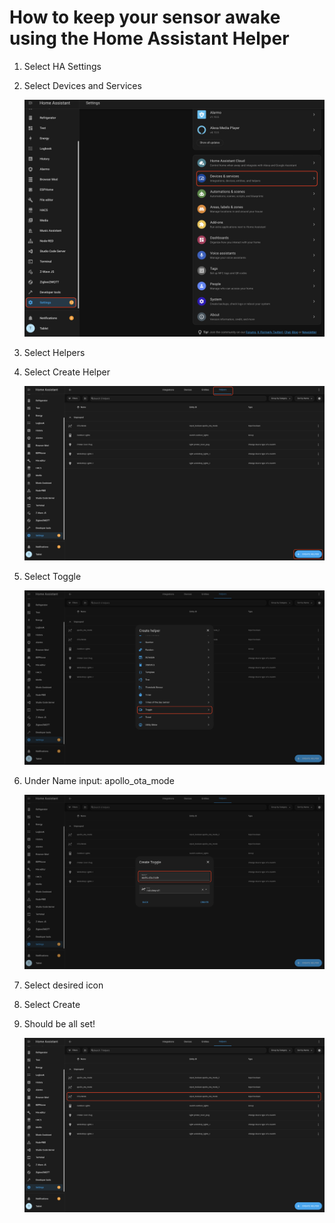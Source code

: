 # How to keep your sensor awake using the Home Assistant Helper

1. Select HA Settings
2. Select Devices and Services

   ![](../../../assets/screenshot-2024-10-22-at-2-00-40-pm.png)

3. Select Helpers
4. Select Create Helper

   ![](../../../assets/screenshot-2024-10-22-at-2-02-07-pm.png)

5. Select Toggle

   ![](../../../assets/screenshot-2024-10-22-at-2-07-53-pm.png)

6. Under Name input: apollo\_ota\_mode

   ![](../../../assets/screenshot-2024-10-22-at-2-08-41-pm.png)

7. Select desired icon
8. Select Create
9. Should be all set!

   ![](../../../assets/screenshot-2024-10-22-at-2-13-50-pm.png)